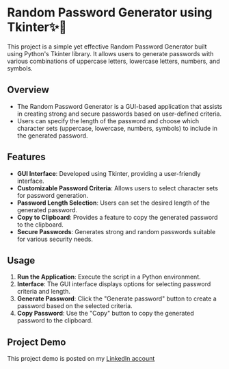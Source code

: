 # Random Password Generator using Tkinter✨🔑


This project is a simple yet effective Random Password Generator built using Python's Tkinter library. It allows users to generate passwords with various combinations of uppercase letters, lowercase letters, numbers, and symbols.

## Overview

* The Random Password Generator is a GUI-based application that assists in creating strong and secure passwords based on user-defined criteria.
* Users can specify the length of the password and choose which character sets (uppercase, lowercase, numbers, symbols) to include in the generated password.

## Features

- **GUI Interface**: Developed using Tkinter, providing a user-friendly interface.
- **Customizable Password Criteria**: Allows users to select character sets for password generation.
- **Password Length Selection**: Users can set the desired length of the generated password.
- **Copy to Clipboard**: Provides a feature to copy the generated password to the clipboard.
- **Secure Passwords**: Generates strong and random passwords suitable for various security needs.

## Usage

1. **Run the Application**: Execute the script in a Python environment.
2. **Interface**: The GUI interface displays options for selecting password criteria and length.
3. **Generate Password**: Click the "Generate password" button to create a password based on the selected criteria.
4. **Copy Password**: Use the "Copy" button to copy the generated password to the clipboard.

## Project Demo
 
This project demo is posted on my [LinkedIn account]()
